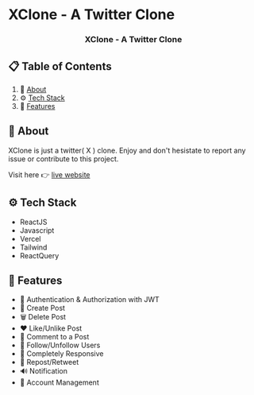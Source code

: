 # XClone - A Twitter Clone

<div align="center">

  <h3 align="center">XClone - A Twitter Clone</h3>
</div>

## 📋 <a name="table">Table of Contents</a>

1. 🤖 [About](#about)
2. ⚙️ [Tech Stack](#tech-stack)
3. 🔋 [Features](#features)

## <a name="about">🧐 About</a>

XClone is just a twitter( X ) clone. Enjoy and don't hesistate to report any issue or contribute to this project.

Visit here 👉 [live website](https://chocos-x-clone.vercel.app/)

## <a name="tech-stack">⚙️ Tech Stack</a>

- ReactJS
- Javascript
- Vercel
- Tailwind
- ReactQuery

## <a name="features">🔋 Features</a>

- 🎃 Authentication & Authorization with JWT
- 📝 Create Post
- 🗑️ Delete Post
- ❤️ Like/Unlike Post
- 💬 Comment to a Post
- 👥 Follow/Unfollow Users
- 📱 Completely Responsive
- 🔁 Repost/Retweet
- 🔊 Notification
- 🏢 Account Management
